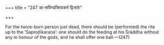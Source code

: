 +++
title = "247 आ-सपिण्डक्रियाकर्म द्विजातेः"

+++

For the twice-born person just dead, there should be (performed) the rite up to the ‘Sapiṇḍīkaraṇa’: one should do the feeding at his Śrāddha without any in honour of the gods, and he shall offer one ball.—(247)